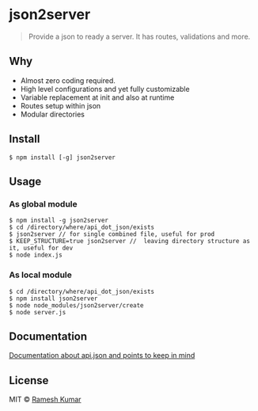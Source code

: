 # json2server

> Provide a json to ready a server. It has routes, validations and more.

## Why

- Almost zero coding required.
- High level configurations and yet fully customizable
- Variable replacement at init and also at runtime
- Routes setup within json
- Modular directories

## Install

```
$ npm install [-g] json2server
```

## Usage

### As global module

```
$ npm install -g json2server
$ cd /directory/where/api_dot_json/exists
$ json2server // for single combined file, useful for prod
$ KEEP_STRUCTURE=true json2server //  leaving directory structure as it, useful for dev
$ node index.js
```
### As local module

```
$ cd /directory/where/api_dot_json/exists
$ npm install json2server
$ node node_modules/json2server/create
$ node server.js
```

## Documentation

[Documentation about api.json and points to keep in mind](https://github.com/codeofnode/json2server/blob/master/DOC.md)

## License

MIT © [Ramesh Kumar](codeofnode-at-the-rate-gmail-dot-com)
